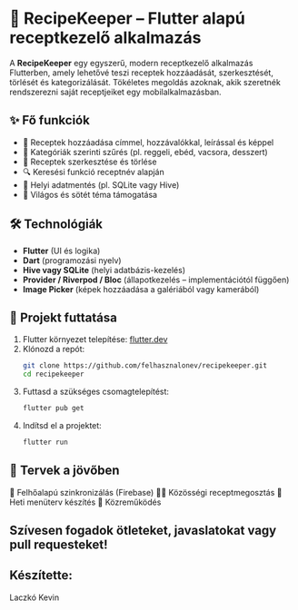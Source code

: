 # 🍲 RecipeKeeper – Flutter alapú receptkezelő alkalmazás

A **RecipeKeeper** egy egyszerű, modern receptkezelő alkalmazás Flutterben, amely lehetővé teszi receptek hozzáadását, szerkesztését, törlését és kategorizálását. Tökéletes megoldás azoknak, akik szeretnék rendszerezni saját receptjeiket egy mobilalkalmazásban.

## ✨ Fő funkciók

- 📄 Receptek hozzáadása címmel, hozzávalókkal, leírással és képpel
- 📂 Kategóriák szerinti szűrés (pl. reggeli, ebéd, vacsora, desszert)
- 📝 Receptek szerkesztése és törlése
- 🔍 Keresési funkció receptnév alapján
- 💾 Helyi adatmentés (pl. SQLite vagy Hive)
- 🌙 Világos és sötét téma támogatása

## 🛠️ Technológiák

- **Flutter** (UI és logika)
- **Dart** (programozási nyelv)
- **Hive vagy SQLite** (helyi adatbázis-kezelés)
- **Provider / Riverpod / Bloc** (állapotkezelés – implementációtól függően)
- **Image Picker** (képek hozzáadása a galériából vagy kamerából)

## 🚀 Projekt futtatása

1. Flutter környezet telepítése: [flutter.dev](https://flutter.dev/docs/get-started/install)
2. Klónozd a repót:
   ```bash
   git clone https://github.com/felhasznalonev/recipekeeper.git
   cd recipekeeper
   ```
3. Futtasd a szükséges csomagtelepítést:
    ```bash
    flutter pub get
    ```
4. Indítsd el a projektet:
    ```bash
    flutter run
    ```

## 🔧 Tervek a jövőben

🔗 Felhőalapú szinkronizálás (Firebase)
👨‍🍳 Közösségi receptmegosztás
📅 Heti menüterv készítés
🤝 Közreműködés

## Szívesen fogadok ötleteket, javaslatokat vagy pull requesteket!

## Készítette:
Laczkó Kevin